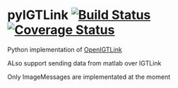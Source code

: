 # pyIGTLink [![Build Status](https://travis-ci.org/Danielhiversen/pyIGTLink.svg?branch=master)](https://travis-ci.org/Danielhiversen/pyIGTLink) [![Coverage Status](https://coveralls.io/repos/Danielhiversen/pyIGTLink/badge.svg?branch=master&service=github)](https://coveralls.io/github/Danielhiversen/pyIGTLink?branch=master)
Python implementation of [OpenIGTLink](http://openigtlink.org/)

ALso support sending data from matlab over IGTLink


Only ImageMessages are implementated at the moment
